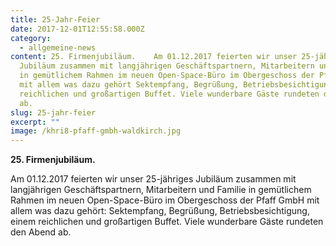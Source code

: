```yaml
---
title: 25-Jahr-Feier
date: 2017-12-01T12:55:58.000Z
category:
  - allgemeine-news
content: 25. Firmenjubiläum.    Am 01.12.2017 feierten wir unser 25-jähriges
  Jubiläum zusammen mit langjährigen Geschäftspartnern, Mitarbeitern und Familie
  in gemütlichem Rahmen im neuen Open-Space-Büro im Obergeschoss der Pfaff GmbH
  mit allem was dazu gehört Sektempfang, Begrüßung, Betriebsbesichtigung, einem
  reichlichen und großartigen Buffet. Viele wunderbare Gäste rundeten den Abend
  ab.
slug: 25-jahr-feier
excerpt: ""
image: /khri8-pfaff-gmbh-waldkirch.jpg
---
```

<strong>25. Firmenjubiläum.</strong></p>

<p>Am 01.12.2017 feierten wir unser 25-jähriges Jubiläum zusammen mit langjährigen Geschäftspartnern, Mitarbeitern und Familie in gemütlichem Rahmen im neuen Open-Space-Büro im Obergeschoss der Pfaff GmbH mit allem was dazu gehört: Sektempfang, Begrüßung, Betriebsbesichtigung, einem reichlichen und großartigen Buffet. Viele wunderbare Gäste rundeten den Abend ab.</p>